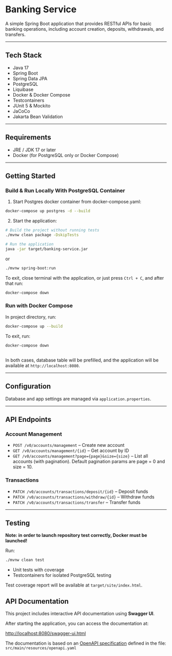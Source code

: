 
# Banking Service

A simple Spring Boot application that provides RESTful APIs for basic banking operations, including account creation, deposits, withdrawals, and transfers.

---

## Tech Stack

- Java 17
- Spring Boot
- Spring Data JPA
- PostgreSQL
- Liquibase
- Docker & Docker Compose
- Testcontainers
- JUnit 5 & Mockito
- JaCoCo
- Jakarta Bean Validation

---

## Requirements

- JRE / JDK 17 or later
- Docker (for PostgreSQL only or Docker Compose)

---

##  Getting Started

###  Build & Run Locally With PostgreSQL Container

1. Start Postgres docker container from docker-compose.yaml:

```bash
docker-compose up postgres -d --build
```

2. Start the application:

```bash
# Build the project without running tests
./mvnw clean package -DskipTests

# Run the application
java -jar target/banking-service.jar
```
or

```bash
./mvnw spring-boot:run
```

To exit, close terminal with the application, or just press `Ctrl + C`, and after that run:

```bash
docker-compose down
```

### Run with Docker Compose

In project directory, run:

```bash
docker-compose up --build
```

To exit, run:

```bash
docker-compose down
```
##

In both cases, database table will be prefilled, and the application will be available at `http://localhost:8080`.

---

##  Configuration

Database and app settings are managed via `application.properties`.

---

## API Endpoints

### Account Management

- `POST /v0/accounts/management` – Create new account
- `GET /v0/accounts/management/{id}` – Get account by ID
- `GET /v0/accounts/management?page={page}&size={size}` – List all accounts (with pagination). Default pagination params are page = 0 and size = 10.

### Transactions

- `PATCH /v0/accounts/transactions/deposit/{id}` – Deposit funds
- `PATCH /v0/accounts/transactions/withdraw/{id}` – Withdraw funds
- `PATCH /v0/accounts/transactions/transfer` – Transfer funds

---

## Testing

**Note: in order to launch repository test correctly, Docker must be launched!**

Run:
```bash
./mvnw clean test
```

- Unit tests with coverage
- Testcontainers for isolated PostgreSQL testing

Test coverage report will be available at `target/site/index.html`.

## API Documentation

This project includes interactive API documentation using **Swagger UI**.

After starting the application, you can access the documentation at:

[http://localhost:8080/swagger-ui.html](http://localhost:8080/swagger-ui.html)

The documentation is based on an [OpenAPI specification](https://swagger.io/specification/) defined in the file: `src/main/resources/openapi.yaml`


